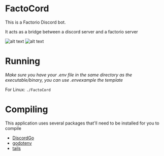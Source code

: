﻿# FactoCord

This is a Factorio Discord bot.

It acts as a bridge between a discord server and a factorio server

![alt text](http://i.imgur.com/QjS1D01.png "What in-game chat looks like on Discord")
![alt text](http://i.imgur.com/TC8H8Hk.png "What Discord chat looks like in-game")


# Running
*Make sure you have your .env file in the same directory as the executable/binary, you can use .envexample the template*

For Linux:
`./FactoCord`


# Compiling

This application uses several packages that'll need to be installed for you to compile

- [DiscordGo](https://github.com/bwmarrin/discordgo)
- [godotenv](https://github.com/joho/godotenv/)
- [tails](https://github.com/hpcloud/tail)
